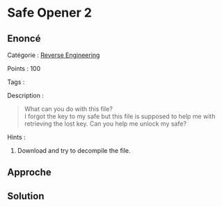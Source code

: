 # Safe Opener 2

## Enoncé
Catégorie : [Reverse Engineering](../)

Points : 100

Tags : 

Description :
> What can you do with this file?  
> I forgot the key to my safe but this file is supposed to help me with retrieving the lost key. Can you help me unlock my safe?

Hints :
1. Download and try to decompile the file.


## Approche

## Solution

